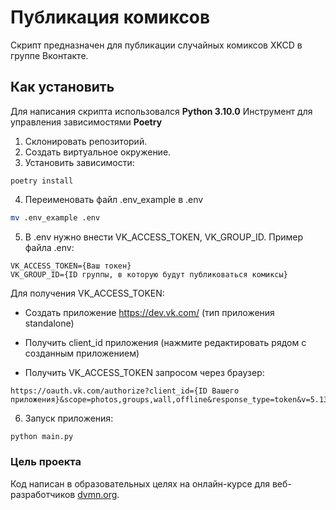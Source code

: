 # Публикация комиксов

Скрипт предназначен для публикации случайных комиксов XKCD в группе Вконтакте.

## Как установить

Для написания скрипта использовался __Python 3.10.0__
Инструмент для управления зависимостями __Poetry__

1. Склонировать репозиторий.
2. Создать виртуальное окружение.
3. Установить зависимости:
```
poetry install
```
4. Переименовать файл .env_example в .env

```bash
mv .env_example .env
```
5. В .env нужно внести VK_ACCESS_TOKEN, VK_GROUP_ID.
Пример файла .env:
```text
VK_ACCESS_TOKEN={Ваш токен}
VK_GROUP_ID={ID группы, в которую будут публиковаться комиксы}
```

Для получения VK_ACCESS_TOKEN:
- Создать приложение https://dev.vk.com/ (тип приложения standalone)

- Получить client_id приложения (нажмите редактировать рядом с созданным приложением)
- Получить VK_ACCESS_TOKEN запросом через браузер:
```text
https://oauth.vk.com/authorize?client_id={ID Вашего приложения}&scope=photos,groups,wall,offline&response_type=token&v=5.131
```

6. Запуск приложения:
```bash
python main.py
```

### Цель проекта

Код написан в образовательных целях на онлайн-курсе для веб-разработчиков [dvmn.org](https://dvmn.org/).

